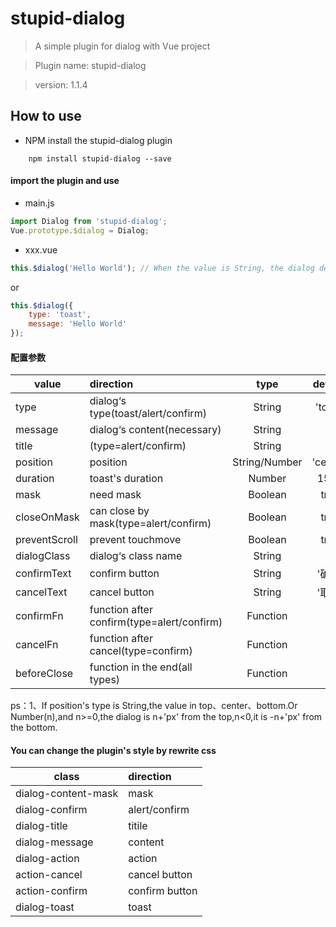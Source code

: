 # stupid-dialog

> A simple plugin for dialog with Vue project

> Plugin name:  stupid-dialog

> version: 1.1.4

## How to use
* NPM install the stupid-dialog plugin
```node
	npm install stupid-dialog --save
```
#### import the plugin and use
* main.js
``` javascript 
import Dialog from 'stupid-dialog';
Vue.prototype.$dialog = Dialog;
```

* xxx.vue
``` javascript 
this.$dialog('Hello World'); // When the value is String, the dialog default type is toast
```
or
``` javascript 
this.$dialog({
	type: 'toast',
	message: 'Hello World'
});
```
#### 配置参数
| value | direction | type | default |
| -------- | :----- | :-----: |  :----:  |
| type | dialog‘s type(toast/alert/confirm) | String | 'toast' |
| message | dialog‘s content(necessary) | String | - |
| title | (type=alert/confirm) | String | - |
| position | position | String/Number | 'center' |
| duration | toast's duration | Number | 1500 |
| mask | need mask | Boolean | true |
| closeOnMask | can close by mask(type=alert/confirm) | Boolean | true |
| preventScroll | prevent touchmove | Boolean | true |
| dialogClass | dialog‘s class name | String | - |
| confirmText | confirm button | String | '确定' |
| cancelText | cancel button | String | '取消' |
| confirmFn | function after confirm(type=alert/confirm) | Function | - |
| cancelFn | function after cancel(type=confirm) | Function | - |
| beforeClose | function in the end(all types) | Function | - |

ps：1、If position's type is String,the value in top、center、bottom.Or Number(n),and n>=0,the dialog is n+'px' from the top,n<0,it is -n+'px' from the bottom.

#### You can change the plugin's style by rewrite css
| class | direction |
| ----- | :--- |
| dialog-content-mask | mask |
| dialog-confirm | alert/confirm |
| dialog-title | titile |
| dialog-message | content |
| dialog-action | action |
| action-cancel | cancel button |
| action-confirm | confirm button |
| dialog-toast | toast |
